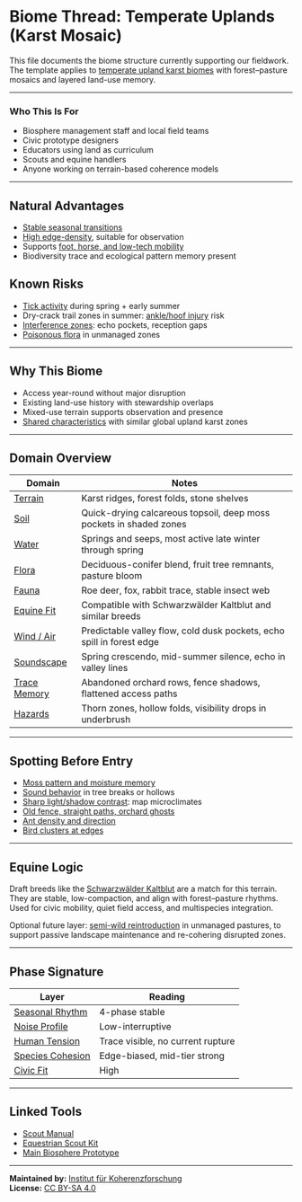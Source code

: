 # Biome Thread: Temperate Uplands (Karst Mosaic)

This file documents the biome structure currently supporting our fieldwork.  
The template applies to [temperate upland karst biomes](./notes/biome-type.md) with forest–pasture mosaics and layered land-use memory.

---

### Who This Is For

- Biosphere management staff and local field teams  
- Civic prototype designers  
- Educators using land as curriculum  
- Scouts and equine handlers  
- Anyone working on terrain-based coherence models

---

## Natural Advantages

- [Stable seasonal transitions](./notes/seasonal-flow.md)  
- [High edge-density](./notes/edge-ecology.md), suitable for observation  
- Supports [foot, horse, and low-tech mobility](./notes/mobility-modes.md)  
- Biodiversity trace and ecological pattern memory present

## Known Risks

- [Tick activity](./notes/tick-mapping.md) during spring + early summer  
- Dry-crack trail zones in summer: [ankle/hoof injury](./notes/terrain-footing.md) risk  
- [Interference zones](./notes/soundscape.md): echo pockets, reception gaps  
- [Poisonous flora](./notes/plant-toxicity.md) in unmanaged zones

---

## Why This Biome

- Access year-round without major disruption  
- Existing land-use history with stewardship overlaps  
- Mixed-use terrain supports observation and presence  
- [Shared characteristics](./notes/translocal-fit.md) with similar global upland karst zones

---

## Domain Overview

| Domain        | Notes |
|---------------|-------|
| [Terrain](./notes/terrain-folds.md)       | Karst ridges, forest folds, stone shelves |
| [Soil](./notes/soil-types.md)          | Quick-drying calcareous topsoil, deep moss pockets in shaded zones |
| [Water](./notes/springs.md)         | Springs and seeps, most active late winter through spring |
| [Flora](./notes/flora-edges.md)         | Deciduous-conifer blend, fruit tree remnants, pasture bloom |
| [Fauna](./notes/fauna-signals.md)         | Roe deer, fox, rabbit trace, stable insect web | 
| [Equine Fit](./notes/equine-interface.md)    | Compatible with Schwarzwälder Kaltblut and similar breeds |
| [Wind / Air](./notes/airflow-nodes.md)    | Predictable valley flow, cold dusk pockets, echo spill in forest edge |
| [Soundscape](./notes/soundscape.md)    | Spring crescendo, mid-summer silence, echo in valley lines |
| [Trace Memory](./notes/trace-memory.md)  | Abandoned orchard rows, fence shadows, flattened access paths |
| [Hazards](./notes/terrain-hazards.md)       | Thorn zones, hollow folds, visibility drops in underbrush |

---

## Spotting Before Entry

- [Moss pattern and moisture memory](./notes/moss-indicators.md)  
- [Sound behavior](./notes/soundscape.md) in tree breaks or hollows  
- [Sharp light/shadow contrast](./notes/microclimate.md): map microclimates  
- [Old fence, straight paths, orchard ghosts](./notes/trace-memory.md)  
- [Ant density and direction](./notes/soil-activity.md)  
- [Bird clusters at edges](./notes/bird-mapping.md)

---

## Equine Logic

Draft breeds like the [Schwarzwälder Kaltblut](./notes/equine-interface.md) are a match for this terrain.  
They are stable, low-compaction, and align with forest–pasture rhythms.  
Used for civic mobility, quiet field access, and multispecies integration.

Optional future layer: [semi-wild reintroduction](./notes/rewild-equine.md) in unmanaged pastures, to support passive landscape maintenance and re-cohering disrupted zones.

---

## Phase Signature

| Layer           | Reading |
|----------------|---------|
| [Seasonal Rhythm](./notes/seasonal-flow.md) | 4-phase stable |
| [Noise Profile](./notes/soundscape.md)   | Low-interruptive |
| [Human Tension](./notes/trace-memory.md) | Trace visible, no current rupture |
| [Species Cohesion](./notes/fauna-signals.md) | Edge-biased, mid-tier strong |
| [Civic Fit](./notes/civic-roles.md)       | High |

---

## Linked Tools

- [Scout Manual](biosphere-prototype/scout-manual.md)  
- [Equestrian Scout Kit](biosphere-prototype/equestrian-scout-kit.md)  
- [Main Biosphere Prototype](biosphere-prototype)

---

**Maintained by:** [Institut für Koherenzforschung](/)  
**License:** [CC BY-SA 4.0](/LICENSE.md)

